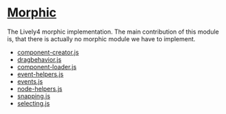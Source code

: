 # [Morphic](index.md)

The Lively4 morphic implementation. The main contribution of this module is, that there is actually no morphic module we have to implement. 

<!--
Treating every HTML element as morph we can use the Halo tools to [select](selecting.js), [drag](dragging.js), [grab](grabbing.js), [copy](copying.js), [resize](resizing.js), and [inspect](inspecting.js) all html content. These modules define the behavior used in the [user interface](/templates/halos/).

That said we provide our own root class for HTML elements we call [Morph](../../../templates/classes/Morph.js).
-->

- [component-creator.js](component-creator.js)
- [dragbehavior.js](dragbehavior.js)
- [component-loader.js](component-loader.js)
- [event-helpers.js](event-helpers.js)
- [events.js](events.js)
- [node-helpers.js](node-helpers.js)
- [snapping.js](snapping.js)
- [selecting.js](selecting.js)


<script>
import Files from "src/client/files.js"
var md = lively.query(this, "lively-markdown");
Files.generateMarkdownFileListing(md.shadowRoot)
</script>